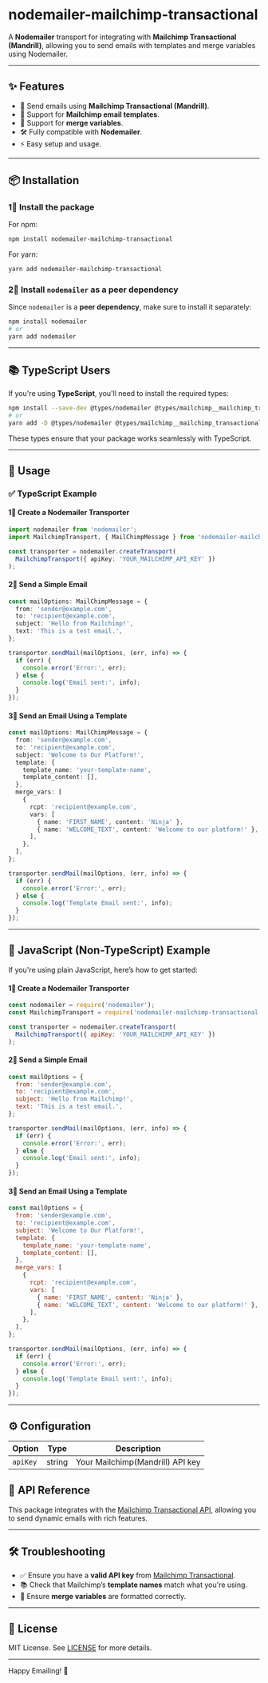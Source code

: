 # nodemailer-mailchimp-transactional

A **Nodemailer** transport for integrating with **Mailchimp Transactional (Mandrill)**, allowing you to send emails with templates and merge variables using Nodemailer.

---

## ✨ Features

- 📩 Send emails using **Mailchimp Transactional (Mandrill)**.
- 💜 Support for **Mailchimp email templates**.
- 🔀 Support for **merge variables**.
- 🛠️ Fully compatible with **Nodemailer**.
- ⚡ Easy setup and usage.

---

## 📦 Installation

### 1⃣ Install the package

For npm:
```sh
npm install nodemailer-mailchimp-transactional
```

For yarn:
```sh
yarn add nodemailer-mailchimp-transactional
```

### 2⃣ Install `nodemailer` as a peer dependency

Since `nodemailer` is a **peer dependency**, make sure to install it separately:

```sh
npm install nodemailer
# or
yarn add nodemailer
```

---

## 📚 TypeScript Users

If you're using **TypeScript**, you'll need to install the required types:

```sh
npm install --save-dev @types/nodemailer @types/mailchimp__mailchimp_transactional
# or
yarn add -D @types/nodemailer @types/mailchimp__mailchimp_transactional
```

These types ensure that your package works seamlessly with TypeScript.

---

## 🚀 Usage

### ✅ TypeScript Example

#### 1⃣ Create a Nodemailer Transporter

```typescript
import nodemailer from 'nodemailer';
import MailchimpTransport, { MailChimpMessage } from 'nodemailer-mailchimp-transactional';

const transporter = nodemailer.createTransport(
  MailchimpTransport({ apiKey: 'YOUR_MAILCHIMP_API_KEY' })
);
```

#### 2⃣ Send a Simple Email

```typescript
const mailOptions: MailChimpMessage = {
  from: 'sender@example.com',
  to: 'recipient@example.com',
  subject: 'Hello from Mailchimp!',
  text: 'This is a test email.',
};

transporter.sendMail(mailOptions, (err, info) => {
  if (err) {
    console.error('Error:', err);
  } else {
    console.log('Email sent:', info);
  }
});
```

#### 3⃣ Send an Email Using a Template

```typescript
const mailOptions: MailChimpMessage = {
  from: 'sender@example.com',
  to: 'recipient@example.com',
  subject: 'Welcome to Our Platform!',
  template: {
    template_name: 'your-template-name',
    template_content: [],
  },
  merge_vars: [
    {
      rcpt: 'recipient@example.com',
      vars: [
        { name: 'FIRST_NAME', content: 'Ninja' },
        { name: 'WELCOME_TEXT', content: 'Welcome to our platform!' },
      ],
    },
  ],
};

transporter.sendMail(mailOptions, (err, info) => {
  if (err) {
    console.error('Error:', err);
  } else {
    console.log('Template Email sent:', info);
  }
});
```

---

## 🎉 JavaScript (Non-TypeScript) Example

If you're using plain JavaScript, here’s how to get started:

#### 1⃣ Create a Nodemailer Transporter

```javascript
const nodemailer = require('nodemailer');
const MailchimpTransport = require('nodemailer-mailchimp-transactional');

const transporter = nodemailer.createTransport(
  MailchimpTransport({ apiKey: 'YOUR_MAILCHIMP_API_KEY' })
);
```

#### 2⃣ Send a Simple Email

```javascript
const mailOptions = {
  from: 'sender@example.com',
  to: 'recipient@example.com',
  subject: 'Hello from Mailchimp!',
  text: 'This is a test email.',
};

transporter.sendMail(mailOptions, (err, info) => {
  if (err) {
    console.error('Error:', err);
  } else {
    console.log('Email sent:', info);
  }
});
```

#### 3⃣ Send an Email Using a Template

```javascript
const mailOptions = {
  from: 'sender@example.com',
  to: 'recipient@example.com',
  subject: 'Welcome to Our Platform!',
  template: {
    template_name: 'your-template-name',
    template_content: [],
  },
  merge_vars: [
    {
      rcpt: 'recipient@example.com',
      vars: [
        { name: 'FIRST_NAME', content: 'Ninja' },
        { name: 'WELCOME_TEXT', content: 'Welcome to our platform!' },
      ],
    },
  ],
};

transporter.sendMail(mailOptions, (err, info) => {
  if (err) {
    console.error('Error:', err);
  } else {
    console.log('Template Email sent:', info);
  }
});
```

---

## ⚙️ Configuration

| Option            | Type     | Description                                   |
|------------------|---------|-------------------------------------------------|
| `apiKey`         | string  | Your Mailchimp(Mandrill) API key            |


## 🔗 API Reference

This package integrates with the [Mailchimp Transactional API](https://mailchimp.com/developer/transactional/), allowing you to send dynamic emails with rich features.

---

## 🛠 Troubleshooting

- ✅ Ensure you have a **valid API key** from [Mailchimp Transactional](https://mailchimp.com/developer/transactional/).
- 📚 Check that Mailchimp’s **template names** match what you're using.
- 🔀 Ensure **merge variables** are formatted correctly.

---

## 📝 License

MIT License. See [LICENSE](LICENSE) for more details.

---

Happy Emailing! 🚀

